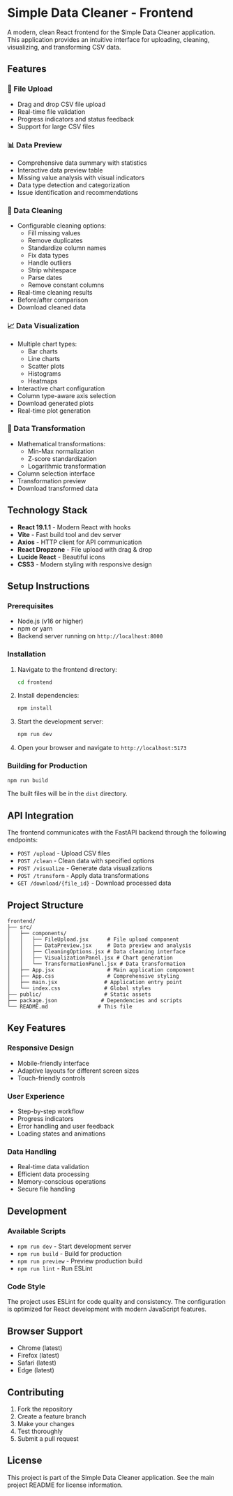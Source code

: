 # Simple Data Cleaner - Frontend

A modern, clean React frontend for the Simple Data Cleaner application. This application provides an intuitive interface for uploading, cleaning, visualizing, and transforming CSV data.

## Features

### 📁 File Upload
- Drag and drop CSV file upload
- Real-time file validation
- Progress indicators and status feedback
- Support for large CSV files

### 📊 Data Preview
- Comprehensive data summary with statistics
- Interactive data preview table
- Missing value analysis with visual indicators
- Data type detection and categorization
- Issue identification and recommendations

### 🧹 Data Cleaning
- Configurable cleaning options:
  - Fill missing values
  - Remove duplicates
  - Standardize column names
  - Fix data types
  - Handle outliers
  - Strip whitespace
  - Parse dates
  - Remove constant columns
- Real-time cleaning results
- Before/after comparison
- Download cleaned data

### 📈 Data Visualization
- Multiple chart types:
  - Bar charts
  - Line charts
  - Scatter plots
  - Histograms
  - Heatmaps
- Interactive chart configuration
- Column type-aware axis selection
- Download generated plots
- Real-time plot generation

### 🔄 Data Transformation
- Mathematical transformations:
  - Min-Max normalization
  - Z-score standardization
  - Logarithmic transformation
- Column selection interface
- Transformation preview
- Download transformed data

## Technology Stack

- **React 19.1.1** - Modern React with hooks
- **Vite** - Fast build tool and dev server
- **Axios** - HTTP client for API communication
- **React Dropzone** - File upload with drag & drop
- **Lucide React** - Beautiful icons
- **CSS3** - Modern styling with responsive design

## Setup Instructions

### Prerequisites
- Node.js (v16 or higher)
- npm or yarn
- Backend server running on `http://localhost:8000`

### Installation

1. Navigate to the frontend directory:
   ```bash
   cd frontend
   ```

2. Install dependencies:
   ```bash
   npm install
   ```

3. Start the development server:
   ```bash
   npm run dev
   ```

4. Open your browser and navigate to `http://localhost:5173`

### Building for Production

```bash
npm run build
```

The built files will be in the `dist` directory.

## API Integration

The frontend communicates with the FastAPI backend through the following endpoints:

- `POST /upload` - Upload CSV files
- `POST /clean` - Clean data with specified options
- `POST /visualize` - Generate data visualizations
- `POST /transform` - Apply data transformations
- `GET /download/{file_id}` - Download processed data

## Project Structure

```
frontend/
├── src/
│   ├── components/
│   │   ├── FileUpload.jsx      # File upload component
│   │   ├── DataPreview.jsx     # Data preview and analysis
│   │   ├── CleaningOptions.jsx # Data cleaning interface
│   │   ├── VisualizationPanel.jsx # Chart generation
│   │   └── TransformationPanel.jsx # Data transformation
│   ├── App.jsx                 # Main application component
│   ├── App.css                 # Comprehensive styling
│   ├── main.jsx               # Application entry point
│   └── index.css              # Global styles
├── public/                    # Static assets
├── package.json              # Dependencies and scripts
└── README.md                # This file
```

## Key Features

### Responsive Design
- Mobile-friendly interface
- Adaptive layouts for different screen sizes
- Touch-friendly controls

### User Experience
- Step-by-step workflow
- Progress indicators
- Error handling and user feedback
- Loading states and animations

### Data Handling
- Real-time data validation
- Efficient data processing
- Memory-conscious operations
- Secure file handling

## Development

### Available Scripts

- `npm run dev` - Start development server
- `npm run build` - Build for production
- `npm run preview` - Preview production build
- `npm run lint` - Run ESLint

### Code Style

The project uses ESLint for code quality and consistency. The configuration is optimized for React development with modern JavaScript features.

## Browser Support

- Chrome (latest)
- Firefox (latest)
- Safari (latest)
- Edge (latest)

## Contributing

1. Fork the repository
2. Create a feature branch
3. Make your changes
4. Test thoroughly
5. Submit a pull request

## License

This project is part of the Simple Data Cleaner application. See the main project README for license information.
